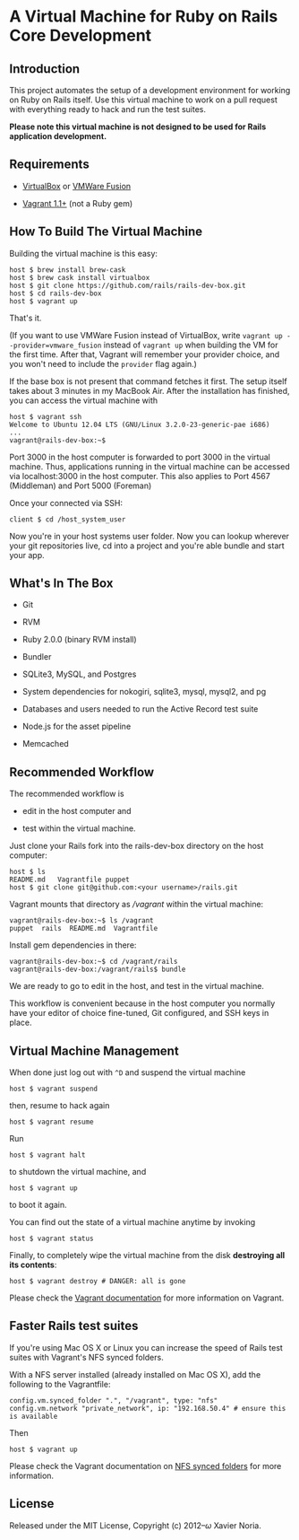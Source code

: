 # A Virtual Machine for Ruby on Rails Core Development

## Introduction

This project automates the setup of a development environment for working on Ruby on Rails itself. Use this virtual machine to work on a pull request with everything ready to hack and run the test suites.

**Please note this virtual machine is not designed to be used for Rails application development.**

## Requirements

* [VirtualBox](https://www.virtualbox.org) or [VMWare Fusion](http://www.vmware.com/products/fusion)

* [Vagrant 1.1+](http://vagrantup.com) (not a Ruby gem)

## How To Build The Virtual Machine

Building the virtual machine is this easy:

    host $ brew install brew-cask
    host $ brew cask install virtualbox
    host $ git clone https://github.com/rails/rails-dev-box.git
    host $ cd rails-dev-box
    host $ vagrant up


That's it.

(If you want to use VMWare Fusion instead of VirtualBox, write `vagrant up --provider=vmware_fusion` instead of `vagrant up` when building the VM for the first time. After that, Vagrant will remember your provider choice, and you won't need to include the `provider` flag again.)

If the base box is not present that command fetches it first. The setup itself takes about 3 minutes in my MacBook Air. After the installation has finished, you can access the virtual machine with

    host $ vagrant ssh
    Welcome to Ubuntu 12.04 LTS (GNU/Linux 3.2.0-23-generic-pae i686)
    ...
    vagrant@rails-dev-box:~$

Port 3000 in the host computer is forwarded to port 3000 in the virtual machine. Thus, applications running in the virtual machine can be accessed via localhost:3000 in the host computer. This also applies to Port 4567 (Middleman) and Port 5000 (Foreman)

Once your connected via SSH:
    
    client $ cd /host_system_user

Now you're in your host systems user folder. Now you can lookup wherever your git repositories live, cd into a project and you're able bundle and start your app.

## What's In The Box

* Git

* RVM

* Ruby 2.0.0 (binary RVM install)

* Bundler

* SQLite3, MySQL, and Postgres

* System dependencies for nokogiri, sqlite3, mysql, mysql2, and pg

* Databases and users needed to run the Active Record test suite

* Node.js for the asset pipeline

* Memcached

## Recommended Workflow

The recommended workflow is

* edit in the host computer and

* test within the virtual machine.

Just clone your Rails fork into the rails-dev-box directory on the host computer:

    host $ ls
    README.md   Vagrantfile puppet
    host $ git clone git@github.com:<your username>/rails.git

Vagrant mounts that directory as _/vagrant_ within the virtual machine:

    vagrant@rails-dev-box:~$ ls /vagrant
    puppet  rails  README.md  Vagrantfile

Install gem dependencies in there:

    vagrant@rails-dev-box:~$ cd /vagrant/rails
    vagrant@rails-dev-box:/vagrant/rails$ bundle

We are ready to go to edit in the host, and test in the virtual machine.

This workflow is convenient because in the host computer you normally have your editor of choice fine-tuned, Git configured, and SSH keys in place.

## Virtual Machine Management

When done just log out with `^D` and suspend the virtual machine

    host $ vagrant suspend

then, resume to hack again

    host $ vagrant resume

Run

    host $ vagrant halt

to shutdown the virtual machine, and

    host $ vagrant up

to boot it again.

You can find out the state of a virtual machine anytime by invoking

    host $ vagrant status

Finally, to completely wipe the virtual machine from the disk **destroying all its contents**:

    host $ vagrant destroy # DANGER: all is gone

Please check the [Vagrant documentation](http://docs.vagrantup.com/v2/) for more information on Vagrant.

## Faster Rails test suites

If you're using Mac OS X or Linux you can increase the speed of Rails test suites with Vagrant's NFS synced folders.

With a NFS server installed (already installed on Mac OS X), add the following to the Vagrantfile:

    config.vm.synced_folder ".", "/vagrant", type: "nfs"
    config.vm.network "private_network", ip: "192.168.50.4" # ensure this is available

Then

    host $ vagrant up

Please check the Vagrant documentation on [NFS synced folders](http://docs.vagrantup.com/v2/synced-folders/nfs.html) for more information.

## License

Released under the MIT License, Copyright (c) 2012–<i>ω</i> Xavier Noria.

